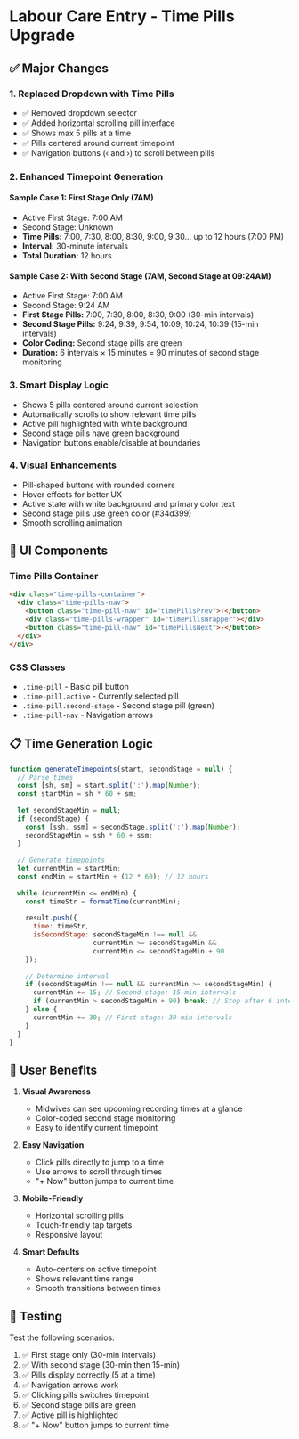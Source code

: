 # Labour Care Entry - Time Pills Upgrade

## ✅ Major Changes

### 1. **Replaced Dropdown with Time Pills**
- ✅ Removed dropdown selector
- ✅ Added horizontal scrolling pill interface
- ✅ Shows max 5 pills at a time
- ✅ Pills centered around current timepoint
- ✅ Navigation buttons (‹ and ›) to scroll between pills

### 2. **Enhanced Timepoint Generation**

#### Sample Case 1: First Stage Only (7AM)
- Active First Stage: 7:00 AM
- Second Stage: Unknown
- **Time Pills:** 7:00, 7:30, 8:00, 8:30, 9:00, 9:30... up to 12 hours (7:00 PM)
- **Interval:** 30-minute intervals
- **Total Duration:** 12 hours

#### Sample Case 2: With Second Stage (7AM, Second Stage at 09:24AM)
- Active First Stage: 7:00 AM
- Second Stage: 9:24 AM
- **First Stage Pills:** 7:00, 7:30, 8:00, 8:30, 9:00 (30-min intervals)
- **Second Stage Pills:** 9:24, 9:39, 9:54, 10:09, 10:24, 10:39 (15-min intervals)
- **Color Coding:** Second stage pills are green
- **Duration:** 6 intervals × 15 minutes = 90 minutes of second stage monitoring

### 3. **Smart Display Logic**
- Shows 5 pills centered around current selection
- Automatically scrolls to show relevant time pills
- Active pill highlighted with white background
- Second stage pills have green background
- Navigation buttons enable/disable at boundaries

### 4. **Visual Enhancements**
- Pill-shaped buttons with rounded corners
- Hover effects for better UX
- Active state with white background and primary color text
- Second stage pills use green color (#34d399)
- Smooth scrolling animation

## 🎨 UI Components

### Time Pills Container
```html
<div class="time-pills-container">
  <div class="time-pills-nav">
    <button class="time-pill-nav" id="timePillsPrev">‹</button>
    <div class="time-pills-wrapper" id="timePillsWrapper"></div>
    <button class="time-pill-nav" id="timePillsNext">›</button>
  </div>
</div>
```

### CSS Classes
- `.time-pill` - Basic pill button
- `.time-pill.active` - Currently selected pill
- `.time-pill.second-stage` - Second stage pill (green)
- `.time-pill-nav` - Navigation arrows

## 📋 Time Generation Logic

```javascript
function generateTimepoints(start, secondStage = null) {
  // Parse times
  const [sh, sm] = start.split(':').map(Number);
  const startMin = sh * 60 + sm;
  
  let secondStageMin = null;
  if (secondStage) {
    const [ssh, ssm] = secondStage.split(':').map(Number);
    secondStageMin = ssh * 60 + ssm;
  }
  
  // Generate timepoints
  let currentMin = startMin;
  const endMin = startMin + (12 * 60); // 12 hours
  
  while (currentMin <= endMin) {
    const timeStr = formatTime(currentMin);
    
    result.push({
      time: timeStr,
      isSecondStage: secondStageMin !== null && 
                     currentMin >= secondStageMin && 
                     currentMin <= secondStageMin + 90
    });
    
    // Determine interval
    if (secondStageMin !== null && currentMin >= secondStageMin) {
      currentMin += 15; // Second stage: 15-min intervals
      if (currentMin > secondStageMin + 90) break; // Stop after 6 intervals
    } else {
      currentMin += 30; // First stage: 30-min intervals
    }
  }
}
```

## 🎯 User Benefits

1. **Visual Awareness**
   - Midwives can see upcoming recording times at a glance
   - Color-coded second stage monitoring
   - Easy to identify current timepoint

2. **Easy Navigation**
   - Click pills directly to jump to a time
   - Use arrows to scroll through times
   - "+ Now" button jumps to current time

3. **Mobile-Friendly**
   - Horizontal scrolling pills
   - Touch-friendly tap targets
   - Responsive layout

4. **Smart Defaults**
   - Auto-centers on active timepoint
   - Shows relevant time range
   - Smooth transitions between times

## 🚀 Testing

Test the following scenarios:
1. ✅ First stage only (30-min intervals)
2. ✅ With second stage (30-min then 15-min)
3. ✅ Pills display correctly (5 at a time)
4. ✅ Navigation arrows work
5. ✅ Clicking pills switches timepoint
6. ✅ Second stage pills are green
7. ✅ Active pill is highlighted
8. ✅ "+ Now" button jumps to current time

